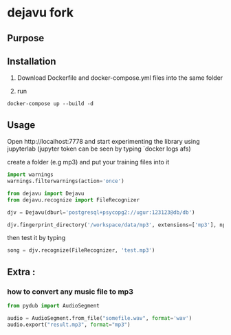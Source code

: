 # dejavu fork

## Purpose


## Installation

1.  Download Dockerfile and docker-compose.yml files into the same folder


2.  run

```
docker-compose up --build -d
```

## Usage

Open http://localhost:7778 and start experimenting the library using jupyterlab (jupyter token can be seen by typing `docker logs afs)

create a folder (e.g mp3) and put your training files into it

```python
import warnings
warnings.filterwarnings(action='once')

from dejavu import Dejavu
from dejavu.recognize import FileRecognizer

djv = Dejavu(dburl='postgresql+psycopg2://ugur:123123@db/db')

djv.fingerprint_directory('/workspace/data/mp3', extensions=['mp3'], nprocesses=8)

```

then test it by typing

```python
song = djv.recognize(FileRecognizer, 'test.mp3')
```


## Extra :

### how to convert any music file to mp3

```python
from pydub import AudioSegment

audio = AudioSegment.from_file("somefile.wav", format='wav')
audio.export("result.mp3", format="mp3")
```

